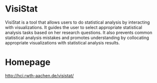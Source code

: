 VisiStat
=======

VisiStat is a tool that allows users to do statistical analysis by interacting with visualizations. It guides the user to select appropriate statistical analysis tasks based on her research questions. It also prevents common statistical analysis mistakes and promotes understanding by collocating appropriate visualizations with statistical analysis results.

Homepage
========

http://hci.rwth-aachen.de/visistat/


